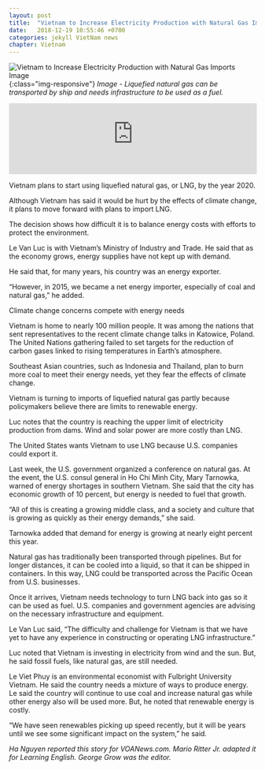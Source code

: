 ```yaml
---
layout: post
title:  "Vietnam to Increase Electricity Production with Natural Gas Imports"
date:   2018-12-19 10:55:46 +0700
categories: jekyll VietNam news
chapter: Vietnam
---
```


![Vietnam to Increase Electricity Production with Natural Gas Imports Image](https://gdb.voanews.com/6D47230E-CA8C-4BAF-9EEF-FEBDEC452721_cx5_cy0_cw92_w1023_r1_s.jpg){:class="img-responsive"}
*Image - Liquefied natural gas can be transported by ship and needs infrastructure to be used as a fuel.*

<iframe src="https://learningenglish.voanews.com/embed/player/0/4708015.html?type=audio" frameborder="0" scrolling="no" width="100%" height="144" allowfullscreen></iframe>

Vietnam plans to start using liquefied natural gas, or LNG, by the year 2020.

Although Vietnam has said it would be hurt by the effects of climate change, it plans to move forward with plans to import LNG.

The decision shows how difficult it is to balance energy costs with efforts to protect the environment.

Le Van Luc is with Vietnam’s Ministry of Industry and Trade. He said that as the economy grows, energy supplies have not kept up with demand.

He said that, for many years, his country was an energy exporter.

“However, in 2015, we became a net energy importer, especially of coal and natural gas,” he added.

Climate change concerns compete with energy needs

Vietnam is home to nearly 100 million people. It was among the nations that sent representatives to the recent climate change talks in Katowice, Poland. The United Nations gathering failed to set targets for the reduction of carbon gases linked to rising temperatures in Earth’s atmosphere.

Southeast Asian countries, such as Indonesia and Thailand, plan to burn more coal to meet their energy needs, yet they fear the effects of climate change.

Vietnam is turning to imports of liquefied natural gas partly because policymakers believe there are limits to renewable energy.

Luc notes that the country is reaching the upper limit of electricity production from dams. Wind and solar power are more costly than LNG.

The United States wants Vietnam to use LNG because U.S. companies could export it.

Last week, the U.S. government organized a conference on natural gas. At the event, the U.S. consul general in Ho Chi Minh City, Mary Tarnowka, warned of energy shortages in southern Vietnam. She said that the city has economic growth of 10 percent, but energy is needed to fuel that growth.

“All of this is creating a growing middle class, and a society and culture that is growing as quickly as their energy demands,” she said.

Tarnowka added that demand for energy is growing at nearly eight percent this year.

Natural gas has traditionally been transported through pipelines. But for longer distances, it can be cooled into a liquid, so that it can be shipped in containers. In this way, LNG could be transported across the Pacific Ocean from U.S. businesses.

Once it arrives, Vietnam needs technology to turn LNG back into gas so it can be used as fuel. U.S. companies and government agencies are advising on the necessary infrastructure and equipment.

Le Van Luc said, “The difficulty and challenge for Vietnam is that we have yet to have any experience in constructing or operating LNG infrastructure.”

Luc noted that Vietnam is investing in electricity from wind and the sun. But, he said fossil fuels, like natural gas, are still needed.

Le Viet Phuy is an environmental economist with Fulbright University Vietnam. He said the country needs a mixture of ways to produce energy. Le said the country will continue to use coal and increase natural gas while other energy also will be used more. But, he noted that renewable energy is costly.

“We have seen renewables picking up speed recently, but it will be years until we see some significant impact on the system,” he said.

*Ha Nguyen reported this story for VOANews.com. Mario Ritter Jr. adapted it for Learning English. George Grow was the editor.*

